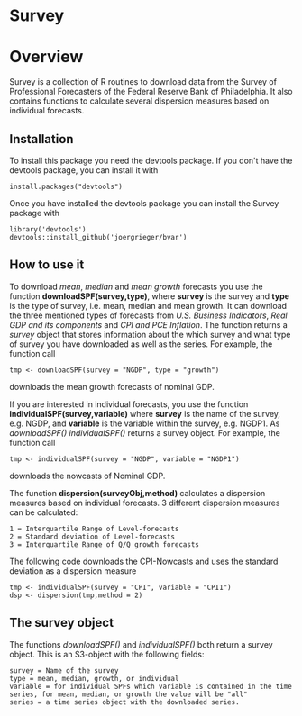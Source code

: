 # Survey

# Overview

Survey is a collection of R routines to download data from the Survey of Professional Forecasters of the Federal Reserve Bank of Philadelphia. It also contains functions to calculate several dispersion measures based on individual forecasts.

## Installation

To install this package you need the devtools package. If you don't have the devtools package, you can install it with

    install.packages("devtools")
    
Once you have installed the devtools package you can install the Survey package with

    library('devtools')
    devtools::install_github('joergrieger/bvar')

## How to use it

To download *mean*, *median* and *mean growth* forecasts you use the function **downloadSPF(survey,type)**, where **survey** is the survey and **type** is the type of survey, i.e. mean, median and mean growth. It can download the three mentioned types of forecasts from *U.S. Business Indicators*, *Real GDP and its components* and *CPI and PCE Inflation*. The function returns a *survey* object that stores information about the which survey and what type of survey you have downloaded as well as the series. For example, the function call

    tmp <- downloadSPF(survey = "NGDP", type = "growth")
    
downloads the mean growth forecasts of nominal GDP.

If you are interested in individual forecasts, you use the function **individualSPF(survey,variable)** where **survey** is the name of the survey, e.g. NGDP, and **variable** is the variable within the survey, e.g. NGDP1. As *downloadSPF()* *individualSPF()* returns a survey object. For example, the function call

    tmp <- individualSPF(survey = "NGDP", variable = "NGDP1")
    
downloads the nowcasts of Nominal GDP.

The function **dispersion(surveyObj,method)** calculates a dispersion measures based on individual forecasts. 3 different dispersion measures can be calculated:

    1 = Interquartile Range of Level-forecasts
    2 = Standard deviation of Level-forecasts
    3 = Interquartile Range of Q/Q growth forecasts

The following code downloads the CPI-Nowcasts and uses the standard deviation as a dispersion measure

    tmp <- individualSPF(survey = "CPI", variable = "CPI1")
    dsp <- dispersion(tmp,method = 2)

## The survey object

The functions *downloadSPF()* and *individualSPF()* both return a survey object. This is an S3-object with the following fields:

    survey = Name of the survey
    type = mean, median, growth, or individual
    variable = for individual SPFs which variable is contained in the time series, for mean, median, or growth the value will be "all"
    series = a time series object with the downloaded series.
